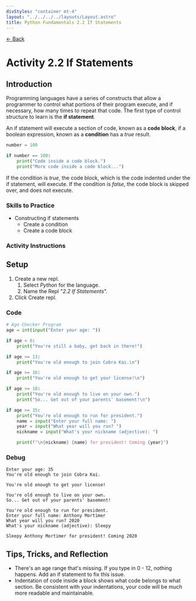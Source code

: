 ```yaml
---
divStyles: "container mt-4"
layout: "../../../../layouts/Layout.astro"
title: Python Fundamentals 2.2 If Statements
---
```


[← Back](/courses/python-fundamentals/)

# Activity 2.2 If Statements

## Introduction

Programming languages have a series of constructs that allow a programmer to control what portions of their program execute, and if necessary, how many times to repeat that code. The first type of control structure to learn is the **if statement**.

An if statement will execute a section of code, known as a **code block**, if a boolean expression, known as a **condition** has a _true_ result.

```python
number = 100

if number == 100:
    print("Code inside a code block.")
    print("More code inside a code block...")
```

If the condition is _true_, the code block, which is the code indented under the if statement, will execute. If the condition is _false_, the code block is skipped over, and does not execute.

### Skills to Practice

- Constructing if statements
  - Create a condition
  - Create a code block

### Activity Instructions

## Setup

1. Create a new repl.
   1. Select _Python_ for the language.
   2. Name the Repl "_2.2 If Statements_".
2. Click Create repl.

### Code

```python
# Age Checker Program
age = int(input("Enter your age: "))

if age < 0:
    print("You're still a baby, get back in there!")

if age >= 13:
    print("You're old enough to join Cobra Kai.\n")

if age >= 16:
    print("You're old enough to get your license!\n")

if age >= 18:
    print("You're old enough to live on your own.")
    print("So... Get out of your parents' basement!\n")

if age >= 35:
    print("You're old enough to run for president.")
    name = input("Enter your full name: ")
    year = input("What year will you run? ")
    nickname = input("What's your nickname (adjective): ")

    print(f"\n{nickname} {name} for president! Coming {year}")
```

### Debug

```
Enter your age: 35
You're old enough to join Cobra Kai.

You're old enough to get your license!

You're old enough to live on your own.
So... Get out of your parents' basement!

You're old enough to run for president.
Enter your full name: Anthony Mortimer
What year will you run? 2020
What's your nickname (adjective): Sleepy

Sleepy Anthony Mortimer for president! Coming 2020
```

## Tips, Tricks, and Reflection

- There's an age range that's missing. If you type in 0 - 12, nothing happens. Add an if statement to fix this issue.
- Indentation of code inside a block shows what code belongs to what section. Be consistent with your indentations, your code will be much more readable and maintainable.
